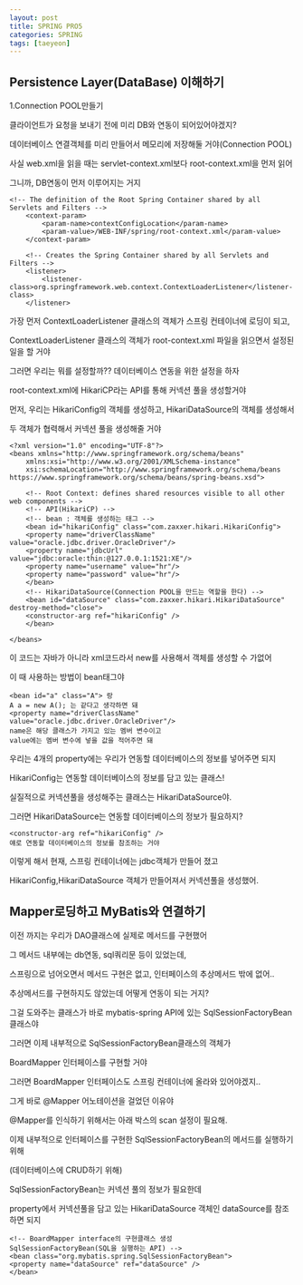 ```yaml
---
layout: post
title: SPRING PRO5
categories: SPRING
tags: [taeyeon]
---
```


## Persistence Layer(DataBase) 이해하기

1.Connection POOL만들기

클라이언트가 요청을 보내기 전에 미리 DB와 연동이 되어있어야겠지?

데이터베이스 연결객체를 미리 만들어서 메모리에 저장해둘 거야(Connection POOL)

사실 web.xml을 읽을 때는 servlet-context.xml보다 root-context.xml을 먼저 읽어

그니까, DB연동이 먼저 이루어지는 거지

```1=xml
<!-- The definition of the Root Spring Container shared by all Servlets and Filters -->
	<context-param>
		<param-name>contextConfigLocation</param-name>
		<param-value>/WEB-INF/spring/root-context.xml</param-value>
	</context-param>
	
	<!-- Creates the Spring Container shared by all Servlets and Filters -->
	<listener>
		<listener-class>org.springframework.web.context.ContextLoaderListener</listener-class>
	</listener>
```

가장 먼저 ContextLoaderListener 클래스의 객체가 스프링 컨테이너에 로딩이 되고,

ContextLoaderListener 클래스의 객체가 root-context.xml 파일을 읽으면서 설정된 일을 할 거야

그러면 우리는 뭐를 설정할까?? 데이터베이스 연동을 위한 설정을 하자

root-context.xml에 HikariCP라는 API를 통해 커넥션 풀을 생성할거야

먼저, 우리는 HikariConfig의 객체를 생성하고, HikariDataSource의 객체를 생성해서

두 객체가 협력해서 커넥션 풀을 생성해줄 거야

```2=xml
<?xml version="1.0" encoding="UTF-8"?>
<beans xmlns="http://www.springframework.org/schema/beans"
	xmlns:xsi="http://www.w3.org/2001/XMLSchema-instance"
	xsi:schemaLocation="http://www.springframework.org/schema/beans https://www.springframework.org/schema/beans/spring-beans.xsd">
	
	<!-- Root Context: defines shared resources visible to all other web components -->
	<!-- API(HikariCP) -->
	<!-- bean : 객체를 생성하는 태그 -->
	<bean id="hikariConfig" class="com.zaxxer.hikari.HikariConfig">
	<property name="driverClassName" value="oracle.jdbc.driver.OracleDriver"/>
	<property name="jdbcUrl" value="jdbc:oracle:thin:@127.0.0.1:1521:XE"/>
	<property name="username" value="hr"/>
	<property name="password" value="hr"/>
	</bean>	
	<!-- HikariDataSource(Connection POOL을 만드는 역할을 한다) -->
	<bean id="dataSource" class="com.zaxxer.hikari.HikariDataSource" destroy-method="close">
	<constructor-arg ref="hikariConfig" />
	</bean>
  
</beans>

```
이 코드는 자바가 아니라 xml코드라서 new를 사용해서 객체를 생성할 수 가없어

이 때 사용하는 방법이 bean태그야

```
<bean id="a" class="A"> 랑
A a = new A(); 는 같다고 생각하면 돼
<property name="driverClassName" value="oracle.jdbc.driver.OracleDriver"/>
name은 해당 클래스가 가지고 있는 멤버 변수이고
value에는 멤버 변수에 넣을 값을 적어주면 돼
```

우리는 4개의 property에는 우리가 연동할 데이터베이스의 정보를 넣어주면 되지

HikariConfig는 연동할 데이터베이스의 정보를 담고 있는 클래스!

실질적으로 커넥션풀을 생성해주는 클래스는 HikariDataSource야.

그러면 HikariDataSource는 연동할 데이터베이스의 정보가 필요하지?

```
<constructor-arg ref="hikariConfig" />
얘로 연동할 데이터베이스의 정보를 참조하는 거야 
```

이렇게 해서 현재, 스프링 컨테이너에는 jdbc객체가 만들어 졌고

HikariConfig,HikariDataSource 객체가 만들어져서 커넥션풀을 생성했어.


## Mapper로딩하고 MyBatis와 연결하기

이전 까지는 우리가 DAO클래스에 실제로 메서드를 구현했어

그 메서드 내부에는 db연동, sql쿼리문 등이 있었는데,

스프링으로 넘어오면서 메서드 구현은 없고, 인터페이스의 추상메서드 밖에 없어..

추상메서드를 구현하지도 않았는데 어떻게 연동이 되는 거지?

그걸 도와주는 클래스가 바로 mybatis-spring API에 있는 SqlSessionFactoryBean클래스야

그러면 이제 내부적으로 SqlSessionFactoryBean클래스의 객체가 

BoardMapper 인터페이스를 구현할 거야

그러면 BoardMapper 인터페이스도 스프링 컨테이너에 올라와 있어야겠지..

그게 바로 @Mapper 어노테이션을 걸었던 이유야

@Mapper를 인식하기 위해서는 아래 박스의 scan 설정이 필요해.

이제 내부적으로 인터페이스를 구현한 SqlSessionFactoryBean의 메서드를 실행하기 위해

(데이터베이스에 CRUD하기 위해)

SqlSessionFactoryBean는 커넥션 풀의 정보가 필요한데

property에서 커넥션풀을 담고 있는 HikariDataSource 객체인 dataSource를 참조하면 되지

```
<!-- BoardMapper interface의 구현클래스 생성
SqlSessionFactoryBean(SQL을 실행하는 API) -->
<bean class="org.mybatis.spring.SqlSessionFactoryBean">
<property name="dataSource" ref="dataSource" />
</bean>
```

























